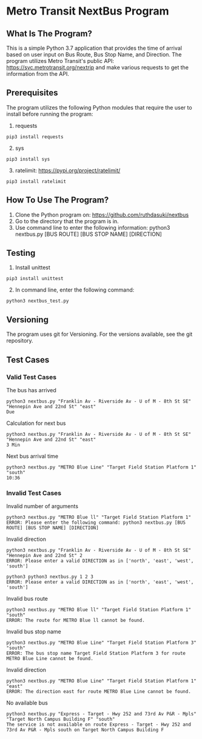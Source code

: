Metro Transit NextBus Program
==============================


What Is The Program?
-------------

This is a simple Python 3.7 application that provides the time of arrival based on user input on Bus Route, Bus Stop Name, and Direction. The program utilizes Metro Transit's public API: https://svc.metrotransit.org/nextrip and make various requests to get the information from the API.

Prerequisites
---------------

The program utilizes the following Python modules that require the user to install before running the program:
1. requests

```
pip3 install requests
```

2. sys

```
pip3 install sys
```

3. ratelimit: https://pypi.org/project/ratelimit/

```
pip3 install ratelimit
```


How To Use The Program?
---------------

1. Clone the Python program on: https://github.com/ruthdasuki/nextbus
2. Go to the directory that the program is in.
3. Use command line to enter the following information: python3 nextbus.py [BUS ROUTE] [BUS STOP NAME] [DIRECTION]


Testing
-------

1. Install unittest

```
pip3 install unittest
```

2. In command line, enter the following command:

```
python3 nextbus_test.py
```


Versioning
-------
The program uses git for Versioning. For the versions available, see the git repository.


Test Cases
-------

### Valid Test Cases

The bus has arrived

```
python3 nextbus.py "Franklin Av - Riverside Av - U of M - 8th St SE" "Hennepin Ave and 22nd St" "east"
Due
```

Calculation for next bus

```
python3 nextbus.py "Franklin Av - Riverside Av - U of M - 8th St SE" "Hennepin Ave and 22nd St" "east"
3 Min
```

Next bus arrival time

```
python3 nextbus.py "METRO Blue Line" "Target Field Station Platform 1" "south"
10:36
```


### Invalid Test Cases

Invalid number of arguments

```
python3 nextbus.py "METRO Blue ll" "Target Field Station Platform 1"
ERROR: Please enter the following command: python3 nextbus.py [BUS ROUTE] [BUS STOP NAME] [DIRECTION]
```

Invalid direction

```
python3 nextbus.py "Franklin Av - Riverside Av - U of M - 8th St SE" "Hennepin Ave and 22nd St" 2
ERROR: Please enter a valid DIRECTION as in ['north', 'east', 'west', 'south']
```

```
python3 python3 nextbus.py 1 2 3
ERROR: Please enter a valid DIRECTION as in ['north', 'east', 'west', 'south']
```

Invalid bus route

```
python3 nextbus.py "METRO Blue ll" "Target Field Station Platform 1" "south"
ERROR: The route for METRO Blue ll cannot be found.
```

Invalid bus stop name

```
python3 nextbus.py "METRO Blue Line" "Target Field Station Platform 3" "south"
ERROR: The bus stop name Target Field Station Platform 3 for route METRO Blue Line cannot be found.
```

Invalid direction

```
python3 nextbus.py "METRO Blue Line" "Target Field Station Platform 1" "east"
ERROR: The direction east for route METRO Blue Line cannot be found.
```

No available bus

```
python3 nextbus.py "Express - Target - Hwy 252 and 73rd Av P&R - Mpls" "Target North Campus Building F" "south"
The service is not available on route Express - Target - Hwy 252 and 73rd Av P&R - Mpls south on Target North Campus Building F
```
